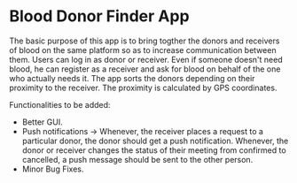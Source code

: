 # Blood Donor Finder App

The basic purpose of this app is to bring togther the donors and receivers of blood on the same platform so as to increase communication between them. Users can log in as donor or receiver. Even if someone doesn't need blood, he can register as a receiver and ask for blood on behalf of the one who actually needs it. The app sorts the donors depending on their proximity to the receiver. The proximity is calculated by GPS coordinates. 

Functionalities to be added:
* Better GUI.
* Push notifications -> Whenever, the receiver places a request to a particular donor, the donor should get a push notification. Whenever, the donor or receiver changes the status of their meeting from confirmed to cancelled, a push message should be sent to the other person. 
* Minor Bug Fixes.
